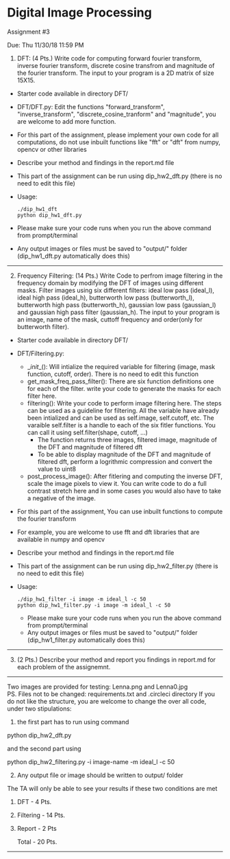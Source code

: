# Digital Image Processing 
Assignment #3

Due: Thu 11/30/18 11:59 PM

1. DFT:
(4 Pts.) Write code for computing forward fourier transform, inverse fourier transform, discrete cosine transfrom and magnitude of the fourier transform. 
The input to your program is a 2D matrix of size 15X15.

  - Starter code available in directory DFT/
  - DFT/DFT.py: Edit the functions "forward_transform", "inverse_transform", "discrete_cosine_tranform" and "magnitude", you are welcome to add more function.
  - For this part of the assignment, please implement your own code for all computations, do not use inbuilt functions like "fft" or "dft" from numpy, opencv or other libraries
  - Describe your method and findings in the report.md file
  - This part of the assignment can be run using dip_hw2_dft.py (there is no need to edit this file)
  - Usage: 
  
        ./dip_hw1_dft  
        python dip_hw1_dft.py
  - Please make sure your code runs when you run the above command from prompt/terminal
  - Any output images or files must be saved to "output/" folder (dip_hw1_dft.py automatically does this)
  
-------------
2. Frequency Filtering:
(14 Pts.) Write Code to perfrom image filtering in the frequency domain by modifying the DFT of images using different masks. Filter images using six different filters: ideal low pass (ideal_l), ideal high pass (ideal_h), butterworth low pass (butterworth_l), butterworth high pass (butterworth_h), gaussian low pass (gaussian_l) and gaussian high pass filter (gaussian_h). The input to your program is an image, name of the mask, cuttoff frequency and order(only for butterworth filter).

- Starter code available in directory DFT/ 
- DFT/Filtering.py:
  - \__init__(): Will intialize the required variable for filtering (image, mask function, cutoff, order). There is no need to edit this function  
  - get_mask_freq_pass_filter(): There are six function definitions one for each of the filter. write your code to generate the masks for each filter here. 
  - filtering(): Write your code to perform image filtering here. The steps can be used as a guideline for filtering. All the variable have already been intialized and can be used as self.image, self.cutoff, etc. The varaible self.filter is a handle to each of the six fitler functions. You can call it using self.filter(shape, cutoff, ...)
    - The function returns three images, filtered image, magnitude of the DFT and magnitude of filtered dft 
    - To be able to display magnitude of the DFT and magnitude of filtered dft, perform a logrithmic compression and convert the value to uint8
  - post_process_image(): After fitlering and computing the inverse DFT, scale the image pixels to view it. You can write code to do a full contrast stretch here and in some cases you would also have to take a negative of the image. 
-  For this part of the assignment, You can use inbuilt functions to compute the fourier transform
- For example, you are welcome to use fft and dft libraries that are available in numpy and opencv
- Describe your method and findings in the report.md file
- This part of the assignment can be run using dip_hw2_filter.py (there is no need to edit this file)
- Usage: 

      ./dip_hw1_filter -i image -m ideal_l -c 50
      python dip_hw1_filter.py -i image -m ideal_l -c 50
  - Please make sure your code runs when you run the above command from prompt/terminal
  - Any output images or files must be saved to "output/" folder (dip_hw1_filter.py automatically does this)
  
-------------
3. (2 Pts.) Describe your method and report you findings in report.md for each problem of the assignemnt.

-------------

Two images are provided for testing: Lenna.png and Lenna0.jpg  
PS. Files not to be changed: requirements.txt and .circleci directory 
If you do not like the structure, you are welcome to change the over all code, under two stipulations:

1. the first part has to run using command

  python dip_hw2_dft.py
 
  and the second part using
  
  python dip_hw2_filtering.py -i image-name -m ideal_l -c 50
  
2. Any output file or image should be written to output/ folder

The TA will only be able to see your results if these two conditions are met

1. DFT             - 4 Pts.
2. Filtering       - 14 Pts.
3. Report          - 2 Pts

    Total          - 20 Pts.

----------------------
